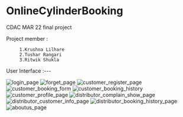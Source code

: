 # OnlineCylinderBooking

CDAC MAR 22 final project

Project member :
      
         1.Krushna Lilhare
         2.Tushar Rangari
         3.Ritwik Shukla
         
         
     
     
     
 User Interface :---
    
     
![login_page](https://user-images.githubusercontent.com/107704846/192781683-4d6a0714-74b7-4dff-820a-5690b238f3a4.PNG)
![forget_page](https://user-images.githubusercontent.com/107704846/192781703-0a63705b-2cbd-4fe9-bbfb-231ce9f9a7c7.PNG)
![customer_register_page](https://user-images.githubusercontent.com/107704846/192781731-29d3fb35-1649-414f-a3d6-5a089123a1dd.PNG)
![customer_booking_form](https://user-images.githubusercontent.com/107704846/192781765-7db143a0-96d2-430c-ab39-bf2b646fe20d.PNG)
![customer_booking_history](https://user-images.githubusercontent.com/107704846/192781774-a659ee5e-fc5f-4f15-803d-806bd7ac5f76.PNG)
![customer_profile_page](https://user-images.githubusercontent.com/107704846/192781811-65d999ce-35d2-4d1e-9b23-bd26bf41e130.PNG)
![distributor_complain_show_page](https://user-images.githubusercontent.com/107704846/192781869-d34d102f-474c-4ff2-830f-7a08a12e1d1e.PNG)
![distributor_customer_info_page](https://user-images.githubusercontent.com/107704846/192781895-2201be16-370e-419d-af2d-e035d474c656.PNG)
![distributor_booking_history_page](https://user-images.githubusercontent.com/107704846/192781923-2c8bbd82-52ab-4abf-8ea6-07d34e10b61f.PNG)
![aboutus_page](https://user-images.githubusercontent.com/107704846/192781942-8311e7db-4118-4ac0-9a42-5f58f8e37a45.PNG)
